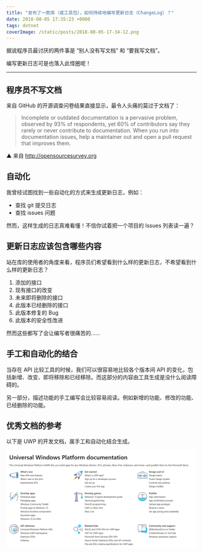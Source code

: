```yaml
---
title: "发布了一款库（或工具包），如何持续地编写更新日志（ChangeLog）？"
date: 2018-08-05 17:35:23 +0800
tags: dotnet
coverImage: /static/posts/2018-08-05-17-34-12.png
---
```


据说程序员最讨厌的两件事是 “别人没有写文档” 和 “要我写文档”。

编写更新日志可是也落入此怪圈呢！

---

<div id="toc"></div>

## 程序员不写文档

来自 GitHub 的开源调查问卷结果直接显示，最令人头痛的莫过于文档了：

> Incomplete or outdated documentation is a pervasive problem, observed by 93% of respondents, yet 60% of contributors say they rarely or never contribute to documentation. When you run into documentation issues, help a maintainer out and open a pull request that improves them.

▲ 来自 <http://opensourcesurvey.org>

## 自动化

我曾经试图找到一些自动化的方式来生成更新日志，例如：

- 查找 git 提交日志
- 查找 issues 问题

然而，这样生成的日志真难看懂！不信你试着把一个项目的 Issues 列表读一遍？

## 更新日志应该包含哪些内容

站在库的使用者的角度来看，程序员们希望看到什么样的更新日志，不希望看到什么样的更新日志？

1. 添加的接口
1. 现有接口的改变
1. 未来即将删除的接口
1. 此版本已经删除的接口
1. 此版本修复的 Bug
1. 此版本的安全性改进

然而这些都写了会让编写者很痛苦的……

## 手工和自动化的结合

当存在 API 比较工具的时候，我们可以很容易地比较各个版本间 API 的变化，包括新增、改变、即将移除和已经移除。而这部分的内容由工具生成是没什么阅读障碍的。

另一部分，描述功能的手工编写会比较容易阅读。例如新增的功能、修改的功能、已经删除的功能。

## 优秀文档的参考

以下是 UWP 的开发文档，属手工和自动化结合生成。

![UWP 文档](/static/posts/2018-08-05-17-34-12.png)

